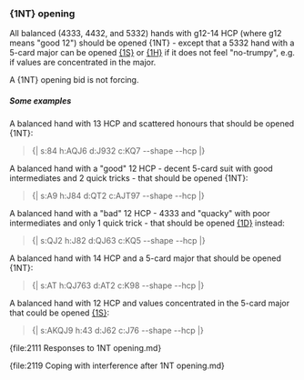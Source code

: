 ### <a name="1NT_opening"> {1NT} opening

All balanced (4333, 4432, and 5332) hands with g12-14 HCP (where g12 means "good 12") should be opened {1NT} - except that a 5332 hand with a 5-card major can be opened [{1S}](#1S_opening) or [{1H}](#1H_opening) if it does not feel "no-trumpy", e.g. if values are concentrated in the major.

A {1NT} opening bid is not forcing.

##### Some examples

A balanced hand with 13 HCP and scattered honours that should be opened {1NT}:

> {| s:84 h:AQJ6 d:J932 c:KQ7 --shape --hcp |}

A balanced hand with a "good" 12 HCP - decent 5-card suit with good intermediates and 2 quick tricks  - that should be opened {1NT}:

> {| s:A9 h:J84 d:QT2 c:AJT97 --shape --hcp |}

A balanced hand with a "bad" 12 HCP - 4333 and "quacky" with poor intermediates and only 1 quick trick - that should be opened [{1D}](#1D_opening) instead:

> {| s:QJ2 h:J82 d:QJ63 c:KQ5 --shape --hcp |}

A balanced hand with 14 HCP and a 5-card major that should be opened {1NT}:

> {| s:AT h:QJ763 d:AT2 c:K98 --shape --hcp |}

A balanced hand with 12 HCP and values concentrated in the 5-card major that could be opened [{1S}](#1S_opening):

> {| s:AKQJ9 h:43 d:J62 c:J76 --shape --hcp |}

{file:2111 Responses to 1NT opening.md}

{file:2119 Coping with interference after 1NT opening.md}
